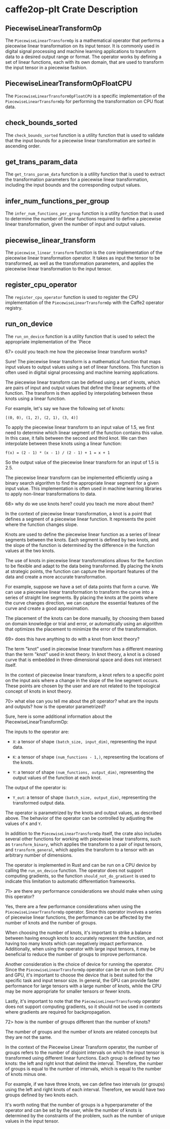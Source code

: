 # caffe2op-plt Crate Description

## PiecewiseLinearTransformOp

The `PiecewiseLinearTransformOp` is a mathematical
operator that performs a piecewise linear
transformation on its input tensor. It is commonly
used in digital signal processing and machine
learning applications to transform data to
a desired output range or format. The operator
works by defining a set of linear functions, each
with its own domain, that are used to transform
the input tensor in a piecewise fashion.

## PiecewiseLinearTransformOpFloatCPU

The `PiecewiseLinearTransformOpFloatCPU` is
a specific implementation of the
`PiecewiseLinearTransformOp` for performing the
transformation on CPU float data.

## check_bounds_sorted

The `check_bounds_sorted` function is a utility
function that is used to validate that the input
bounds for a piecewise linear transformation are
sorted in ascending order.

## get_trans_param_data

The `get_trans_param_data` function is a utility
function that is used to extract the
transformation parameters for a piecewise linear
transformation, including the input bounds and the
corresponding output values.

## infer_num_functions_per_group

The `infer_num_functions_per_group` function is
a utility function that is used to determine the
number of linear functions required to define
a piecewise linear transformation, given the
number of input and output values.

## piecewise_linear_transform

The `piecewise_linear_transform` function is the
core implementation of the piecewise linear
transformation operator. It takes as input the
tensor to be transformed, as well as the
transformation parameters, and applies the
piecewise linear transformation to the input
tensor.

## register_cpu_operator

The `register_cpu_operator` function is used to
register the CPU implementation of the
`PiecewiseLinearTransformOp` with the Caffe2
operator registry.

## run_on_device

The `run_on_device` function is a utility function
that is used to select the appropriate
implementation of the `Piece

67> could you teach me how the piecewise linear
transform works?

Sure! The piecewise linear transform is
a mathematical function that maps input values to
output values using a set of linear
functions. This function is often used in digital
signal processing and machine learning
applications.

The piecewise linear transform can be defined
using a set of knots, which are pairs of input and
output values that define the linear segments of
the function. The transform is then applied by
interpolating between these knots using a linear
function.

For example, let's say we have the following set
of knots:

```
[(0, 0), (1, 2), (2, 1), (3, 4)]
```

To apply the piecewise linear transform to an
input value of 1.5, we first need to determine
which linear segment of the function contains this
value. In this case, it falls between the second
and third knot. We can then interpolate between
these knots using a linear function:

```
f(x) = (2 - 1) * (x - 1) / (2 - 1) + 1 = x + 1
```

So the output value of the piecewise linear
transform for an input of 1.5 is 2.5.

The piecewise linear transform can be implemented
efficiently using a binary search algorithm to
find the appropriate linear segment for a given
input value. This implementation is often used in
machine learning libraries to apply non-linear
transformations to data.

68> why do we use knots here? could you teach me
more about them?

In the context of piecewise linear transformation,
a knot is a point that defines a segment of
a piecewise linear function. It represents the
point where the function changes slope.

Knots are used to define the piecewise linear
function as a series of linear segments between
the knots. Each segment is defined by two knots,
and the slope of the function is determined by the
difference in the function values at the two
knots.

The use of knots in piecewise linear
transformations allows for the function to be
flexible and adapt to the data being
transformed. By placing the knots at strategic
points, the function can capture the important
features of the data and create a more accurate
transformation.

For example, suppose we have a set of data points
that form a curve. We can use a piecewise linear
transformation to transform the curve into
a series of straight line segments. By placing the
knots at the points where the curve changes
direction, we can capture the essential features
of the curve and create a good approximation.

The placement of the knots can be done manually,
by choosing them based on domain knowledge or
trial and error, or automatically using an
algorithm that optimizes the placement to minimize
the error of the transformation.

69> does this have anything to do with a knot from
knot theory?

The term "knot" used in piecewise linear transform
has a different meaning than the term "knot" used
in knot theory. In knot theory, a knot is a closed
curve that is embedded in three-dimensional space
and does not intersect itself.

In the context of piecewise linear transform,
a knot refers to a specific point on the input
axis where a change in the slope of the line
segment occurs. These points are chosen by the
user and are not related to the topological
concept of knots in knot theory.

70> what else can you tell me about the plt
operator? what are the inputs and outputs? how is
the operator parametrized?

Sure, here is some additional information about
the PiecewiseLinearTransformOp:

The inputs to the operator are:

- `X`: a tensor of shape `(batch_size, input_dim)`, 
  representing the input data.

- `K`: a tensor of shape `(num_functions - 1,)`,
  representing the locations of the knots.

- `Y`: a tensor of shape `(num_functions,
  output_dim)`, representing the output values of
  the function at each knot.

The output of the operator is:

- `Y_out`: a tensor of shape `(batch_size, output_dim)`, 
  representing the transformed output data.

The operator is parametrized by the knots and
output values, as described above. The behavior of
the operator can be controlled by adjusting the
values of `K` and `Y`.

In addition to the `PiecewiseLinearTransformOp`
itself, the crate also includes several other
functions for working with piecewise linear
transforms, such as `transform_binary`, which
applies the transform to a pair of input tensors,
and `transform_general`, which applies the
transform to a tensor with an arbitrary number of
dimensions.

The operator is implemented in Rust and can be run
on a CPU device by calling the `run_on_device`
function. The operator does not support computing
gradients, so the function
`should_not_do_gradient` is used to indicate this
limitation to automatic differentiation
frameworks.

71> are there any performance considerations we
should make when using this operator?

Yes, there are a few performance considerations
when using the `PiecewiseLinearTransformOp`
operator. Since this operator involves a series of
piecewise linear functions, the performance can be
affected by the number of knots and the number of
groups.

When choosing the number of knots, it's important
to strike a balance between having enough knots to
accurately represent the function, and not having
too many knots which can negatively impact
performance. Additionally, when using the operator
with large input tensors, it may be beneficial to
reduce the number of groups to improve
performance.

Another consideration is the choice of device for
running the operator. Since the
`PiecewiseLinearTransformOp` operator can be run
on both the CPU and GPU, it's important to choose
the device that is best suited for the specific
task and input tensor size. In general, the GPU
can provide faster performance for large tensors
with a large number of knots, while the CPU may be
more appropriate for smaller tensors or fewer
knots.

Lastly, it's important to note that the
`PiecewiseLinearTransformOp` operator does not
support computing gradients, so it should not be
used in contexts where gradients are required for
backpropagation.

72> how is the number of groups different than the
number of knots?

The number of groups and the number of knots are
related concepts but they are not the same.

In the context of the Piecewise Linear Transform
operator, the number of groups refers to the
number of disjoint intervals on which the input
tensor is transformed using different linear
functions. Each group is defined by two knots: the
left and right knot that delimit the
interval. Therefore, the number of groups is equal
to the number of intervals, which is equal to the
number of knots minus one.

For example, if we have three knots, we can define
two intervals (or groups) using the left and right
knots of each interval. Therefore, we would have
two groups defined by two knots each.

It's worth noting that the number of groups is
a hyperparameter of the operator and can be set by
the user, while the number of knots is determined
by the constraints of the problem, such as the
number of unique values in the input tensor.
